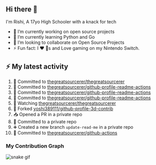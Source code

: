 ## Hi there 👋

I'm Rishi, A 17yo High Schooler with a knack for tech

- 🔭 I’m currently working on open source projects
- 🌱 I’m currently learning Python and Go
- 👯 I’m looking to collaborate on Open Source Projects
- ⚡ Fun fact: I ❤️ 🐶s and Love gaming on my Nintendo Switch.


## :zap: My latest activity

<!--START_SECTION:activity-->
1. 📝 Committed to [thegreatsourcerer/thegreatsourcerer](https://github.com/thegreatsourcerer/thegreatsourcerer/commit/5cee8cb3718423532c5e83f7e4a942520ad16795)
2. 📝 Committed to [thegreatsourcerer/github-profile-readme-actions](https://github.com/thegreatsourcerer/github-profile-readme-actions/commit/54c1942944e8dc2560e2258f5a737080b1eeb141)
3. 📝 Committed to [thegreatsourcerer/github-profile-readme-actions](https://github.com/thegreatsourcerer/github-profile-readme-actions/commit/c614fedfefee3f1be4bc445b5f5d98c1ddac4e33)
4. 📝 Committed to [thegreatsourcerer/github-profile-readme-actions](https://github.com/thegreatsourcerer/github-profile-readme-actions/commit/8c9bc2312b7a822401962152f261f82b3448d3ed)
5. 🔔 Watching [thegreatsourcerer/thegreatsourcerer](https://github.com/thegreatsourcerer/thegreatsourcerer)
6. 🍴 Forked [yoshi389111/github-profile-3d-contrib](https://github.com/yoshi389111/github-profile-3d-contrib)
7. 📥 Opened a PR in a private repo
8. 📝 Committed to a private repo
9. ➕ Created a new branch `update-read-me` in a private repo
10. 📝 Committed to [thegreatsourcerer/github-actions](https://github.com/thegreatsourcerer/github-actions/commit/9c95c6b126eed7186c941ffb85aca2ea508543fb)
<!--END_SECTION:activity-->


### My Contribution Graph

![snake gif](https://github.com/thegreatsourcerer/thegreatsourcerer/blob/output/ocean.gif)

